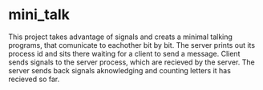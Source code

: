 # mini_talk
This project takes advantage of signals and creats a minimal talking programs, that comunicate to eachother bit by bit. The server prints out its process id and sits there waiting for a client to send a message. Client sends signals to the server process, which are recieved by the server. The server sends back signals aknowledging and counting letters it has recieved so far. 
